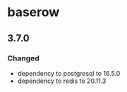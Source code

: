 # baserow

## 3.7.0

### Changed

- dependency to postgresql to 16.5.0
- dependency to redis to 20.11.3
